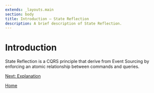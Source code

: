 ```yaml
---
extends: _layouts.main
section: body
title: Introduction — State Reflection
description: A brief description of State Reflection.
---
```


# Introduction

State Reflection is a CQRS principle that derive from Event Sourcing by enforcing an atomic relationship between commands and queries.

[Next: Explanation](../explanation)

[Home](../)
